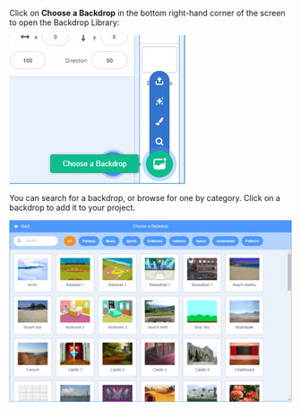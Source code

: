 Click on __Choose a Backdrop__ in the bottom right-hand corner of the screen to open the Backdrop Library:

![The 'Choose a Backdrop' icon.](images/stage-choose.png)

You can search for a backdrop, or browse for one by category. Click on a backdrop to add it to your project.

![The Backdrop Library.](images/backdrop.png)
